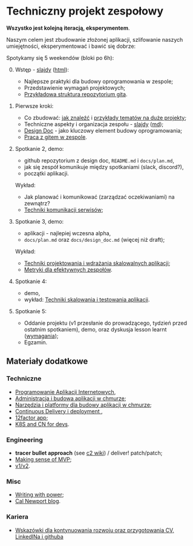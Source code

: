 # Techniczny projekt zespołowy

**Wszystko jest kolejną iteracją, eksperymentem**.

Naszym celem jest zbudowanie złożonej aplikacji, szlifowanie naszych umiejętności, eksperymentować i bawić się dobrze:

Spotykamy się 5 weekendów (bloki po 6h):

0. Wstęp - [slajdy](00_wstep/index.pdf) ([html](00_wstep)):

   - Najlepsze praktyki dla budowy oprogramowania w zespole;
   - Przedstawienie wymagań projektowych;
   - [Przykładowa struktura repozytorium gita](00_example).

1. Pierwsze kroki:

    - Co zbudować: [jak znaleźć](https://github.com/wojciech11/se_techniczny_projekt_nowatorski/tree/master/01_finding_ideas) i [przykłady tematów na duże projekty](https://github.com/wojciech11/se_techniczny_projekt_nowatorski/tree/master/01_topic_examples);
   - Techniczne aspekty i organizacja zespołu - [slajdy](01_intro/slides.pdf) ([md](01_intro/slides.md));
   - [Design Doc](02_design_doc/README.md) - jako kluczowy element budowy oprogramowania;
   - [Praca z gitem w zespole](01_praca_z_gitem/README.md).

3. Spotkanie 2, demo:

   - github repozytorium z design doc, `README.md` i `docs/plan.md`,
   - jak się zespół komunikuje między spotkaniami (slack, discord?),
   - początki aplikacji.

    Wykład:

    - Jak planować i komunikować (zarządzać oczekiwaniami) na zewnątrz?
    - [Techniki komunikacji serwisów](02_srv_comm/README.md);

3. Spotkanie 3, demo:

   - aplikacji - najlepiej wczesna alpha,
   - `docs/plan.md` oraz `docs/design_doc.md` (więcej niż draft);

   Wykład:

   - [Techniki projektowania i wdrażania skalowalnych aplikacji](03_projektowanie_i_wdrazanie/README.md);
   - [Metryki dla efektywnych zespołów](03_metrics/README.md).

4. Spotkanie 4:

   - demo,
   - wykład: [Techniki skalowania i testowania aplikacji](04_skalowanie_i_testowanie/README.md).

5. Spotkanie 5:

   - Oddanie projektu (v1 przesłanie do prowadzącego, tydzień przed ostatnim spotkaniem), demo, oraz dyskusja lesson learnt ([wymagania](05_oddanie_projektu/README.md));
   - Egzamin.

## Materiały dodatkowe

### Techniczne

- [Programowanie Aplikacji Internetowych](https://github.com/wojciech11/se_internet_app_development),
- [Administracja i budowa aplikacji w chmurze](https://github.com/wojciech11/se_cloud_app_administration_and_development);
- [Narzędzia i platformy dla budowy aplikacji w chmurze](https://github.com/wojciech11/cloud_dev_tools_and_platforms);
- [Continuous Delivery i deployment ](https://github.com/wojciech11/se_continuous_delivery_and_deployment),
- [12factor app](https://12factor.net/);
- [K8S and CN for devs](https://github.com/wojciech12/workshop_kubernetes_and_cloudnative).

### Engineering

- **tracer bullet approach** (see [c2 wiki](https://wiki.c2.com/?TracerBullets)) / deliver! patch/patch;
- [Making sense of MVP](https://blog.crisp.se/2016/01/25/henrikkniberg/making-sense-of-mvp);
- [v1/v2](https://katemats.com/blog/lean-software-development-build-v1s-and-v2s).

### Misc

- [Writing with power](https://www.amazon.com/Writing-Power-Techniques-Mastering-Process/dp/0195120183);
- [Cal Newport blog](https://www.calnewport.com/blog/).

### Kariera

- [Wskazówki dla kontynuowania rozwoju oraz przygotowania CV, LinkedINa i githuba](https://github.com/wojciech11/se_career_hints_cv_linkedin_and_interviews)
